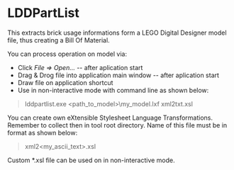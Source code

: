 # LDDPartList
This extracts brick usage informations form a LEGO Digital Designer model file, thus creating a Bill Of Material. 

You can process operation on model via:
- Click _File => Open..._ -- after aplication start
- Drag & Drog file into application main window -- after aplication start
- Draw file on application shortcut
- Use in non-interactive mode with command line as shown below:
> lddpartlist.exe  <path_to_model>\my_model.lxf  xml2txt.xsl

You can create own eXtensible Stylesheet Language Transformations. Remember to collect then in tool root directory. Name of this file must be in format as shown below:
> xml2<my_ascii_text>.xsl

Custom *.xsl file can be used on in non-interactive mode.
